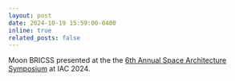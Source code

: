 ```yaml
---
layout: post
date: 2024-10-19 15:59:00-0400
inline: true
related_posts: false
---
```


Moon BRICSS presented at the the [6th Annual Space Architecture Symposium](https://www.eventbrite.it/e/6th-space-architecture-symposium-2024-tickets-1013630806027) at IAC 2024.
